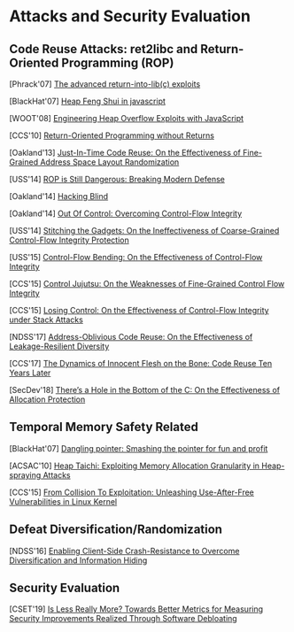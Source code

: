 # Attacks and Security Evaluation

## Code Reuse Attacks: ret2libc and Return-Oriented Programming (ROP)

[Phrack'07] [The advanced return-into-lib(c)
exploits](http://hamsa.cs.northwestern.edu/media/readings/advanced_libc.pdf)

[BlackHat'07] [Heap Feng Shui in
javascript](https://www.blackhat.com/presentations/bh-usa-07/Sotirov/Whitepaper/bh-usa-07-sotirov-WP.pdf)

[WOOT'08] [Engineering Heap Overflow Exploits with
JavaScript](https://www.usenix.org/legacy/events/woot08/tech/full_papers/daniel/daniel.pdf)

[CCS'10] [Return-Oriented Programming without
Returns](https://hovav.net/ucsd/dist/noret-ccs.pdf)

[Oakland'13] [Just-In-Time Code Reuse: On the Effectiveness of Fine-Grained
Address Space Layout
Randomization](https://cs.unc.edu/~fabian/papers/oakland2013.pdf)

[USS'14] [ROP is Still Dangerous: Breaking Modern
Defense](https://www.usenix.org/system/files/conference/usenixsecurity14/sec14-paper-carlini.pdf)

[Oakland'14] [Hacking Blind](http://www.scs.stanford.edu/brop/bittau-brop.pdf)

[Oakland'14] [Out Of Control: Overcoming Control-Flow
Integrity](http://www.portokalidis.net/files/outofcontrol_oakland14.pdf)

[USS'14] [Stitching the Gadgets: On the Ineffectiveness of Coarse-Grained
Control-Flow Integrity
Protection](https://www.usenix.org/system/files/conference/usenixsecurity14/sec14-paper-davi.pdf)

[USS'15] [Control-Flow Bending: On the Effectiveness of Control-Flow
Integrity](http://nebelwelt.net/publications/files/15SEC.pdf)

[CCS'15] [Control Jujutsu: On the Weaknesses of Fine-Grained Control Flow
Integrity](https://people.csail.mit.edu/fanl/papers/jujutsu-ccs15.pdf)

[CCS'15] [Losing Control: On the Effectiveness of Control-Flow Integrity under Stack
Attacks](https://www.ics.uci.edu/~perl/ccs15_stackdefiler.pdf)

[NDSS'17] [Address-Oblivious Code Reuse: On the Effectiveness of
Leakage-Resilient Diversity](https://www.ics.uci.edu/~perl/ndss17_aocr.pdf)

[CCS'17] [The Dynamics of Innocent Flesh on the Bone: Code Reuse Ten Years
Later](http://vvdveen.com/publications/newton.pdf)

[SecDev'18] [There’s a Hole in the Bottom of the C: On the Effectiveness
of Allocation Protection](http://web.mit.edu/ha22286/www/papers/SecDev18.pdf)


## Temporal Memory Safety Related
[BlackHat'07] [Dangling pointer: Smashing the pointer for fun and
profit](https://www.blackhat.com/presentations/bh-usa-07/Afek/Whitepaper/bh-usa-07-afek-WP.pdf)

[ACSAC'10] [Heap Taichi: Exploiting Memory Allocation Granularity in
Heap-spraying Attacks](https://dl.acm.org/doi/10.1145/1920261.1920310)

[CCS'15] [From Collision To Exploitation: Unleashing Use-After-Free
Vulnerabilities in Linux Kernel](https://dl.acm.org/citation.cfm?id=2813637)


## Defeat Diversification/Randomization
[NDSS'16] [Enabling Client-Side Crash-Resistance to Overcome Diversification
and Information
Hiding](https://www.ndss-symposium.org/wp-content/uploads/2017/09/enabling-client-side-crash-resistance-overcome-diversification-information-hiding.pdf)


## Security Evaluation
[CSET'19] [Is Less Really More? Towards Better Metrics for Measuring Security
Improvements Realized Through Software
Debloating](https://www.usenix.org/system/files/cset19-paper_brown.pdf)

